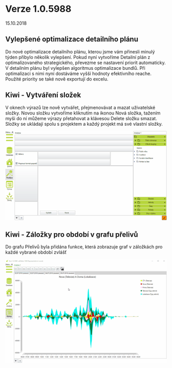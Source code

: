 ﻿# Verze 1.0.5988
15.10.2018

## Vylepšené optimalizace detailního plánu
Do nové optimalizace detailního plánu, kterou jsme vám přinesli minulý týden přibylo několik vylepšení.
Pokud nyní vytvoříme Detailní plán z optimalizovaného strategického, převezme se nastavení priorit automaticky. 
V detailním plánu byl vylepšen algoritmus optimalizace bundlů. Při optimalizaci s nimi nyní dostáváme vyšší 
hodnoty efektivního reache. Použité priority se také nově exportují do excelu. 

## Kiwi - Vytváření složek
V oknech výrazů lze nově vytvářet, přejmenovávat a mazat uživatelské složky. Novou složku vytvoříme 
kliknutím na ikonou Nová složka, tažením myši do ní můžeme výrazy přetahovat a klávesou Delete složku 
smazat. Složky se ukládají spolu s projektem a každý projekt má své vlastní složky.

![Slozky v kiwi](../data/slozky.gif "Složky v kiwi")

## Kiwi - Záložky pro období v grafu přelivů
Do grafu Přelivů byla přidána funkce, která zobrazuje graf v záložkách pro každé vybrané období zvlášť

![Prelivy v zalozkach](../data/prelivy_zalozky.gif "Přelivy v záložkách")
